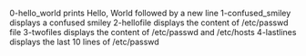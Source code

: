 0-hello_world prints Hello, World followed by a new line
1-confused_smiley displays a confused smiley
2-hellofile displays the content of /etc/passwd file
3-twofiles displays the content of /etc/passwd and /etc/hosts
4-lastlines displays the last 10 lines of /etc/passwd
